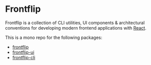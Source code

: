 # Frontflip

Frontflip is a collection of CLI utilities, UI components & architectural conventions for developing modern frontend applications with [React](https://facebook.github.io/react).

This is a mono repo for the following packages:
* [frontflip](https://github.com/buchanora/frontflip/tree/master/packages/frontflip)
* [frontflip-ui](https://github.com/buchanora/frontflip/tree/master/packages/frontflip-ui)
* [frontflip-cli](https://github.com/buchanora/frontflip/tree/master/packages/frontflip-cli)